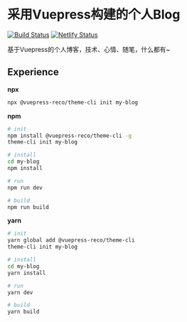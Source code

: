# 采用Vuepress构建的个人Blog

[![Build Status](https://travis-ci.org/FearwareX/xiaoshiguang123.github.io.svg?branch=vue-press)](https://travis-ci.org/FearwareX/xiaoshiguang123.github.io)
[![Netlify Status](https://api.netlify.com/api/v1/badges/8ebc7c29-3fee-4da7-a17d-cd7d929e6d7c/deploy-status)](https://app.netlify.com/sites/objective-albattani-608aa8/deploys) 

基于Vuepress的个人博客，技术、心情、随笔，什么都有~

## Experience

**npx**

```bash
npx @vuepress-reco/theme-cli init my-blog
```

**npm**

```bash
# init
npm install @vuepress-reco/theme-cli -g
theme-cli init my-blog

# install
cd my-blog
npm install

# run
npm run dev

# build
npm run build
```

**yarn**

```bash
# init
yarn global add @vuepress-reco/theme-cli
theme-cli init my-blog

# install
cd my-blog
yarn install

# run
yarn dev

# build
yarn build
```
